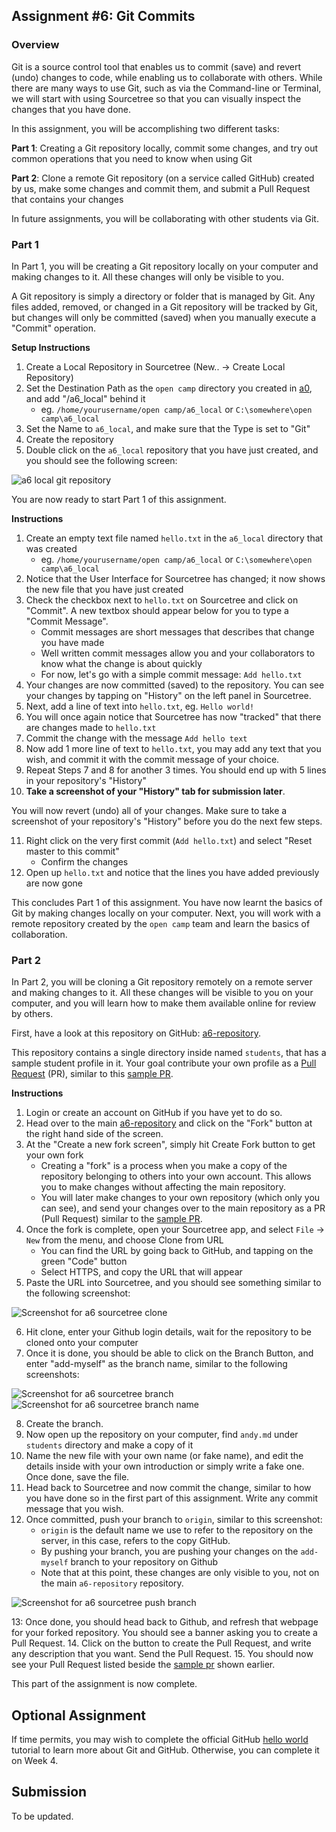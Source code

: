 ## Assignment #6: Git Commits

### Overview

Git is a source control tool that enables us to commit (save) and revert (undo)
changes to code, while enabling us to collaborate with others. While there are
many ways to use Git, such as via the Command-line or Terminal, we will start
with using Sourcetree so that you can visually inspect the changes that you have
done.

In this assignment, you will be accomplishing two different tasks: 

**Part 1**: Creating a Git repository locally, commit some
changes, and try out common operations that you need to know when using Git

**Part 2**: Clone a remote Git repository (on a service called GitHub) created
by us, make some changes and commit them, and submit a Pull Request that
contains your changes

In future assignments, you will be collaborating with other students via Git.

### Part 1

In Part 1, you will be creating a Git repository locally on your computer and
making changes to it. All these changes will only be visible to you.

A Git repository is simply a directory or folder that is managed by Git. Any
files added, removed, or changed in a Git repository will be tracked by Git, but
changes will only be committed (saved) when you manually execute a "Commit"
operation.

**Setup Instructions**

1. Create a Local Repository in Sourcetree (New.. -> Create Local Repository)
2. Set the Destination Path as the `open camp` directory you created in [a0](./a0.md), and add "/a6_local" behind it
    - eg. `/home/yourusername/open camp/a6_local` or `C:\somewhere\open camp\a6_local`
3. Set the Name to `a6_local`, and make sure that the Type is set to "Git"
4. Create the repository
5. Double click on the `a6_local` repository that you have just created, and you should see the following screen:

![a6 local git repository](./images/a6_local_1.png)

You are now ready to start Part 1 of this assignment.


**Instructions**

1. Create an empty text file named `hello.txt` in the `a6_local` directory that was created
    - eg. `/home/yourusername/open camp/a6_local` or `C:\somewhere\open camp\a6_local`
2. Notice that the User Interface for Sourcetree has changed; it now shows the
new file that you have just created
3. Check the checkbox next to `hello.txt` on Sourcetree and click on "Commit". A new textbox should appear below for you to type a "Commit Message".
    - Commit messages are short messages that describes that change you have made
    - Well written commit messages allow you and your collaborators to know what the change is about quickly
    - For now, let's go with a simple commit message: `Add hello.txt`
4. Your changes are now committed (saved) to the repository. You can see your changes by tapping on "History" on the left panel in Sourcetree.
5. Next, add a line of text into `hello.txt`, eg. `Hello world!`
6. You will once again notice that Sourcetree has now "tracked" that there are changes made to `hello.txt`
7. Commit the change with the message `Add hello text`
8. Now add 1 more line of text to `hello.txt`, you may add any text that you wish, and commit it with the commit message of your choice.
9. Repeat Steps 7 and 8 for another 3 times. You should end up with 5 lines in your repository's "History"
10. **Take a screenshot of your "History" tab for submission later**.

You will now revert (undo) all of your changes. Make sure to take a screenshot of your repository's "History" before you do the next few steps.

11. Right click on the very first commit (`Add hello.txt`) and select "Reset master to this commit"
    - Confirm the changes
12. Open up `hello.txt` and notice that the lines you have added previously are now gone

This concludes Part 1 of this assignment. You have now learnt the basics of Git
by making changes locally on your computer. Next, you will work with a remote
repository created by the `open camp` team and learn the basics of
collaboration.

### Part 2

In Part 2, you will be cloning a Git repository remotely on a remote server and
making changes to it. All these changes will be visible to you on your computer,
and you will learn how to make them available online for review by others.

First, have a look at this repository on GitHub: [a6-repository][a6-repo].

This repository contains a single directory inside named `students`, that has a
sample student profile in it. Your goal contribute your own profile as a [Pull
Request][pr] (PR), similar to this [sample PR][pr-sample].

**Instructions**

1. Login or create an account on GitHub if you have yet to do so.
2. Head over to the main [a6-repository][a6-repo] and click on the "Fork" button at the right hand side of the screen.
3. At the "Create a new fork screen", simply hit Create Fork button to get your own fork
    - Creating a "fork" is a process when you make a copy of the repository belonging to others into your own account. This allows you to make changes without affecting the main repository.
    - You will later make changes to your own repository (which only you can see), and send your changes over to the main repository as a PR (Pull Request) similar to the [sample PR][pr-sample].
4. Once the fork is complete, open your Sourcetree app, and select `File` -> `New` from the menu, and choose Clone from URL
    - You can find the URL by going back to GitHub, and tapping on the green "Code" button
    - Select HTTPS, and copy the URL that will appear
5. Paste the URL into Sourcetree, and you should see something similar to the following screenshot:

![Screenshot for a6 sourcetree clone](./images/a6_reference_1.png)

6. Hit clone, enter your Github login details, wait for the repository to be cloned onto your computer
7. Once it is done, you should be able to click on the Branch Button, and enter "add-myself" as the branch name, similar to the following screenshots:

![Screenshot for a6 sourcetree branch](./images/a6_reference_2.png)
![Screenshot for a6 sourcetree branch name](./images/a6_reference_3.png)

8. Create the branch.
9. Now open up the repository on your computer, find `andy.md` under `students` directory and make a copy of it
10. Name the new file with your own name (or fake name), and edit the details inside with your own introduction or simply write a fake one. Once done, save the file.
11. Head back to Sourcetree and now commit the change, similar to how you have done so in the first part of this assignment. Write any commit message that you wish.
12. Once committed, push your branch to `origin`, similar to this screenshot:
    - `origin` is the default name we use to refer to the repository on the server, in this case, refers to the copy GitHub.
    - By pushing your branch, you are pushing your changes on the `add-myself` branch to your repository on Github
    - Note that at this point, these changes are only visible to you, not on the main `a6-repository` repository.

![Screenshot for a6 sourcetree push branch](./images/a6_reference_4.png)

13: Once done, you should head back to Github, and refresh that webpage for your forked repository. You should see a banner asking you to create a Pull Request.
14. Click on the button to create the Pull Request, and write any description that you want. Send the Pull Request.
15. You should now see your Pull Request listed beside the [sample pr][pr-sample] shown earlier.

This part of the assignment is now complete.


## Optional Assignment

If time permits, you may wish to complete the official GitHub [hello world][gh-hello-world] tutorial to learn more about Git and GitHub. Otherwise, you can complete it on Week 4.

## Submission

To be updated.

[a6-repo]: https://github.com/OpenCamp-cc/a6-repository
[pr]: https://docs.github.com/en/pull-requests/collaborating-with-pull-requests/proposing-changes-to-your-work-with-pull-requests/about-pull-requests
[pr-sample]: https://github.com/OpenCamp-cc/a6-repository/pull/1
[gh-hello-world]: https://docs.github.com/en/get-started/quickstart/hello-world